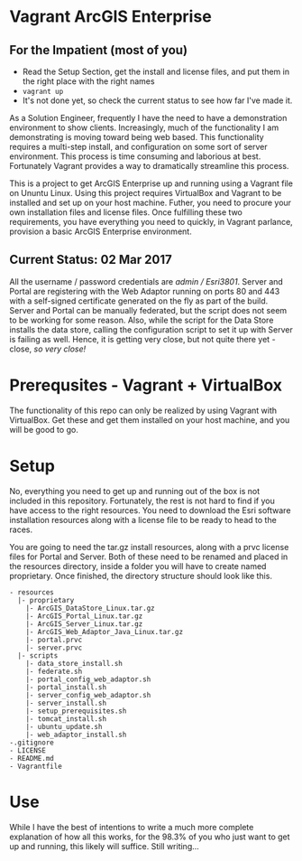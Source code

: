# Vagrant ArcGIS Enterprise

## For the Impatient (most of you)

* Read the Setup Section, get the install and license files, and put them in the right place with the right names
* `vagrant up`
* It's not done yet, so check the current status to see how far I've made it.

As a Solution Engineer, frequently I have the need to have a demonstration environment to show clients. Increasingly, much of the functionality I am demonstrating is moving toward being web based. This functionality requires a multi-step install, and configuration on some sort of server environment. This process is time consuming and laborious at best. Fortunately Vagrant provides a way to dramatically streamline this process.

This is a project to get ArcGIS Enterprise up and running using a Vagrant file on Ununtu Linux. Using this project requires VirtualBox and Vagrant to be installed and set up on your host machine. Futher, you need to procure your own installation files and license files. Once fulfilling these two requirements, you have everything you need to quickly, in Vagrant parlance, provision a basic ArcGIS Enterprise environment.

## Current Status: 02 Mar 2017

All the username / password credentials are *admin / Esri3801*. Server and Portal are registering with the Web Adaptor running on ports 80 and 443 with a self-signed certificate generated on the fly as part of the build. Server and Portal can be manually federated, but the script does not seem to be working for some reason. Also, while the script for the Data Store installs the data store, calling the configuration script to set it up with Server is failing as well. Hence, it is getting very close, but not quite there yet - close, _so very close!_

# Prerequsites - Vagrant + VirtualBox

The functionality of this repo can only be realized by using Vagrant with VirtualBox. Get these and get them installed on your host machine, and you will be good to go.

# Setup

No, everything you need to get up and running out of the box is not included in this repository. Fortunately, the rest is not hard to find if you have access to the right resources. You need to download the Esri software installation resources along with a license file to be ready to head to the races.

You are going to need the tar.gz install resources, along with a prvc license files for Portal and Server. Both of these need to be renamed and placed in the resources directory, inside a folder you will have to create named proprietary. Once finished, the directory structure should look like this.
```
- resources
  |- proprietary
    |- ArcGIS_DataStore_Linux.tar.gz
    |- ArcGIS_Portal_Linux.tar.gz
    |- ArcGIS_Server_Linux.tar.gz
    |- ArcGIS_Web_Adaptor_Java_Linux.tar.gz
    |- portal.prvc
    |- server.prvc
  |- scripts
    |- data_store_install.sh
    |- federate.sh
    |- portal_config_web_adaptor.sh
    |- portal_install.sh
    |- server_config_web_adaptor.sh
    |- server_install.sh
    |- setup_prerequisites.sh
    |- tomcat_install.sh
    |- ubuntu_update.sh
    |- web_adaptor_install.sh
-.gitignore
- LICENSE
- README.md
- Vagrantfile
```

# Use

While I have the best of intentions to write a much more complete explanation of how all this works, for the 98.3% of you who just want to get up and running, this likely will suffice. Still writing...